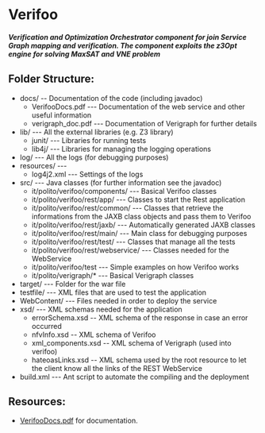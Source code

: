 # Verifoo
##### Verification and Optimization Orchestrator component for join Service Graph mapping and verification. The component exploits the z3Opt engine for solving MaxSAT and VNE problem

## Folder Structure:
-   docs/ -- Documentation of the code (including javadoc)
    -   VerifooDocs.pdf --- Documentation of the web service and other
        useful information
    -   verigraph\_doc.pdf --- Documentation of Verigraph for further
        details
-   lib/ --- All the external libraries (e.g. Z3 library)
    -   junit/ --- Libraries for running tests
    -   lib4j/ --- Libraries for managing the logging operations
-   log/ --- All the logs (for debugging purposes)
-   resources/ ---
    -   log4j2.xml --- Settings of the logs
-   src/ --- Java classes (for further information see the javadoc)
    -   it/polito/verifoo/components/ --- Basical Verifoo classes
    -   it/polito/verifoo/rest/app/ --- Classes to start the Rest
        application
    -   it/polito/verifoo/rest/common/ --- Classes that retrieve the
        informations from the JAXB class objects and pass them to
        Verifoo
    -   it/polito/verifoo/rest/jaxb/ --- Automatically generated JAXB
        classes
    -   it/polito/verifoo/rest/main/ --- Main class for debugging
        purposes
    -   it/polito/verifoo/rest/test/ --- Classes that manage all the
        tests
    -   it/polito/verifoo/rest/webservice/ --- Classes needed for the
        WebService
    -   it/polito/verifoo/test --- Simple examples on how Verifoo works
    -   it/polito/verigraph/\* --- Basical Verigraph classes
-   target/ --- Folder for the war file
-   testfile/ --- XML files that are used to test the application
-   WebContent/ --- Files needed in order to deploy the service
-   xsd/ --- XML schemas needed for the application
    -   errorSchema.xsd -- XML schema of the response in case an error
        occurred
    -   nfvInfo.xsd -- XML schema of Verifoo
    -   xml\_components.xsd -- XML schema of Verigraph (used into
        verifoo)
    -   hateoasLinks.xsd -- XML schema used by the root resource to let
        the client know all the links of the REST WebService
-   build.xml --- Ant script to automate the compiling and the
    deployment

## Resources:

 * [VerifooDocs.pdf](https://github.com/netgroup-polito/verifoo/blob/rest-service/docs/VerifooDocs.pdf) for documentation.
